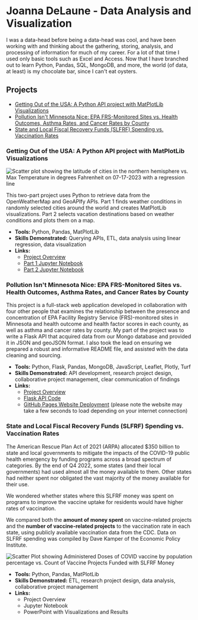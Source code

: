# Joanna DeLaune - Data Analysis and Visualization

I was a data-head before being a data-head was cool, and have been working with and thinking about the gathering, storing, analysis, and processing of information for much of my career. For a lot of that time I used only basic tools such as Excel and Access. Now that I have branched out to learn Python, Pandas, SQL, MongoDB, and more, the world (of data, at least) is my chocolate bar, since I can't eat oysters.

## Projects
* [Getting Out of the USA: A Python API project with MatPlotLib Visualizations](https://github.com/joannadelaune/joannadelaune/edit/main/README.md#getting-out-of-the-usa-a-python-api-project-with-matplotlib-visualizations)
* [Pollution Isn't Minnesota Nice: EPA FRS-Monitored Sites vs. Health Outcomes, Asthma Rates, and Cancer Rates by County](https://github.com/joannadelaune/joannadelaune/blob/main/README.md#pollution-isnt-minnesota-nice-epa-frs-monitored-sites-vs-health-outcomes-asthma-rates-and-cancer-rates-by-county)
* [State and Local Fiscal Recovery Funds (SLFRF) Spending vs. Vaccination Rates](https://github.com/joannadelaune/joannadelaune/blob/main/README.md#state-and-local-fiscal-recovery-funds-slfrf-spending-vs-vaccination-rates)

### Getting Out of the USA: A Python API project with MatPlotLib Visualizations
![Scatter plot showing the latitude of cities in the northern hemisphere vs. Max Temperature in degrees Fahrenheit on 07-17-2023 with a regression line](https://github.com/joannadelaune/joannadelaune/assets/102549713/58603241-490a-4716-8c5e-61375a1a5533)

This two-part project uses Python to retrieve data from the OpenWeatherMap and GeoAPIfy APIs. Part 1 finds weather conditions in randomly selected cities around the world and creates MatPlotLib visualizations.  Part 2 selects vacation destinations based on weather conditions and plots them on a map.
* **Tools:** Python, Pandas, MatPlotLib
* **Skills Demonstrated:** Querying APIs, ETL, data analysis using linear regression, data visualization
* **Links:**
  * [Project Overview](https://github.com/joannadelaune/python-api-challenge)
  * [Part 1 Jupyter Notebook](https://github.com/joannadelaune/python-api-challenge/blob/main/WeatherPy.ipynb)
  * [Part 2 Jupyter Notebook](https://github.com/joannadelaune/python-api-challenge/blob/main/VacationPy.ipynb)

### Pollution Isn't Minnesota Nice: EPA FRS-Monitored Sites vs. Health Outcomes, Asthma Rates, and Cancer Rates by County

This project is a full-stack web application developed in collaboration with four other people that examines the relationship between the presence and concentration of EPA Facility Registry Service (FRS)-monitored sites in Minnesota and health outcome and health factor scores in each county, as well as asthma and cancer rates by county. My part of the project was to write a Flask API that acquired data from our Mongo database and provided it in JSON and geoJSON format. I also took the lead on ensuring we prepared a robust and informative README file, and assisted with the data cleaning and sourcing.

* **Tools:** Python, Flask, Pandas, MongoDB, JavaScript, Leaflet, Plotly, Turf
* **Skills Demonstrated:** API development, research project design, collaborative project management, clear communication of findings
* **Links:**
  * [Project Overview](https://github.com/rolisingh10/Project-3/blob/main/README.md)
  * [Flask API Code](https://github.com/rolisingh10/Project-3/blob/main/Step_3_pimn_api.py)
  * [GitHub Pages Website Deployment](https://rolisingh10.github.io/Project-3/) (please note the website may take a few seconds to load depending on your internet connection) 

### State and Local Fiscal Recovery Funds (SLFRF) Spending vs. Vaccination Rates
The American Rescue Plan Act of 2021 (ARPA) allocated $350 billion to state and local governments to mitigate the impacts of the COVID-19 public health emergency by funding programs across a broad spectrum of categories. By the end of Q4 2022, some states (and their local governments) had used almost all the money available to them. Other states had neither spent nor obligated the vast majority of the money available for their use.

We wondered whether states where this SLFRF money was spent on programs to improve the vaccine uptake for residents would have higher rates of vaccination.

We compared both the **amount of money spent** on vaccine-related projects and the **number of vaccine-related projects** to the vaccination rate in each state, using publicly available vaccination data from the CDC. Data on SLFRF spending was compiled by Dave Kamper of the Economic Policy Institute.

![Scatter Plot showing Administered Doses of COVID vaccine by population percentage vs. Count of Vaccine Projects Funded with SLFRF Money](https://github.com/joannadelaune/joannadelaune/assets/102549713/49d7b9d4-0135-4b58-8286-4ff16bc57f6d)

* **Tools:** Python, Pandas, MatPlotLib
* **Skills Demonstrated:** ETL, research project design, data analysis, collaborative project management
* **Links:**
   * Project Overview
   * Jupyter Notebook
   * PowerPoint with Visualizations and Results

<!--
**joannadelaune/joannadelaune** is a ✨ _special_ ✨ repository because its `README.md` (this file) appears on your GitHub profile.

Here are some ideas to get you started:

- 🔭 I’m currently working on ...
- 🌱 I’m currently learning ...
- 👯 I’m looking to collaborate on ...
- 🤔 I’m looking for help with ...
- 💬 Ask me about ...
- 📫 How to reach me: ...
- 😄 Pronouns: ...
- ⚡ Fun fact: ...
-->
